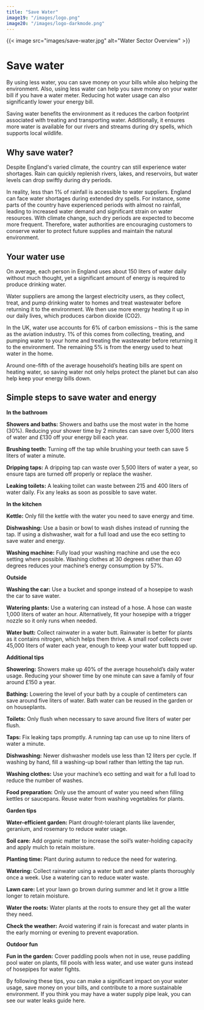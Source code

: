 ```yaml
---
title: "Save Water"
image19: "/images/logo.png"
image20: "/images/logo-darkmode.png"
---
```


{{< image src="images/save-water.jpg" alt="Water Sector Overview" >}}
# Save water

By using less water, you can save money on your bills while also helping the environment. Also, using less water can help you save money on your water bill if you have a water meter. Reducing hot water usage can also significantly lower your energy bill.

Saving water benefits the environment as it reduces the carbon footprint associated with treating and transporting water. Additionally, it ensures more water is available for our rivers and streams during dry spells, which supports local wildlife.

## Why save water?

Despite England's varied climate, the country can still experience water shortages. Rain can quickly replenish rivers, lakes, and reservoirs, but water levels can drop swiftly during dry periods.

In reality, less than 1% of rainfall is accessible to water suppliers. England can face water shortages during extended dry spells. For instance, some parts of the country have experienced periods with almost no rainfall, leading to increased water demand and significant strain on water resources. With climate change, such dry periods are expected to become more frequent. Therefore, water authorities are encouraging customers to conserve water to protect future supplies and maintain the natural environment.

## Your water use

On average, each person in England uses about 150 liters of water daily without much thought, yet a significant amount of energy is required to produce drinking water.

Water suppliers are among the largest electricity users, as they collect, treat, and pump drinking water to homes and treat wastewater before returning it to the environment. We then use more energy heating it up in our daily lives, which produces carbon dioxide (CO2).

In the UK, water use accounts for 6% of carbon emissions – this is the same as the aviation industry. 1% of this comes from collecting, treating, and pumping water to your home and treating the wastewater before returning it to the environment. The remaining 5% is from the energy used to heat water in the home.

Around one-fifth of the average household’s heating bills are spent on heating water, so saving water not only helps protect the planet but can also help keep your energy bills down.

## Simple steps to save water and energy

**In the bathroom**

**Showers and baths:** Showers and baths use the most water in the home (30%). Reducing your shower time by 2 minutes can save over 5,000 liters of water and £130 off your energy bill each year.

**Brushing teeth:** Turning off the tap while brushing your teeth can save 5 liters of water a minute.

**Dripping taps:** A dripping tap can waste over 5,500 liters of water a year, so ensure taps are turned off properly or replace the washer.

**Leaking toilets:** A leaking toilet can waste between 215 and 400 liters of water daily. Fix any leaks as soon as possible to save water.

**In the kitchen**

**Kettle:** Only fill the kettle with the water you need to save energy and time.

**Dishwashing:** Use a basin or bowl to wash dishes instead of running the tap. If using a dishwasher, wait for a full load and use the eco setting to save water and energy.

**Washing machine:** Fully load your washing machine and use the eco setting where possible. Washing clothes at 30 degrees rather than 40 degrees reduces your machine’s energy consumption by 57%.

**Outside**

**Washing the car:** Use a bucket and sponge instead of a hosepipe to wash the car to save water.

**Watering plants:** Use a watering can instead of a hose. A hose can waste 1,000 liters of water an hour. Alternatively, fit your hosepipe with a trigger nozzle so it only runs when needed.

**Water butt:** Collect rainwater in a water butt. Rainwater is better for plants as it contains nitrogen, which helps them thrive. A small roof collects over 45,000 liters of water each year, enough to keep your water butt topped up.

**Additional tips**

**Showering:** Showers make up 40% of the average household’s daily water usage. Reducing your shower time by one minute can save a family of four around £150 a year.

**Bathing:** Lowering the level of your bath by a couple of centimeters can save around five liters of water. Bath water can be reused in the garden or on houseplants.

**Toilets:** Only flush when necessary to save around five liters of water per flush.

**Taps:** Fix leaking taps promptly. A running tap can use up to nine liters of water a minute.

**Dishwashing:** Newer dishwasher models use less than 12 liters per cycle. If washing by hand, fill a washing-up bowl rather than letting the tap run.

**Washing clothes:** Use your machine’s eco setting and wait for a full load to reduce the number of washes.

**Food preparation:** Only use the amount of water you need when filling kettles or saucepans. Reuse water from washing vegetables for plants.

**Garden tips**

**Water-efficient garden:** Plant drought-tolerant plants like lavender, geranium, and rosemary to reduce water usage.

**Soil care:** Add organic matter to increase the soil’s water-holding capacity and apply mulch to retain moisture.

**Planting time:** Plant during autumn to reduce the need for watering.

**Watering:** Collect rainwater using a water butt and water plants thoroughly once a week. Use a watering can to reduce water waste.

**Lawn care:** Let your lawn go brown during summer and let it grow a little longer to retain moisture.

**Water the roots:** Water plants at the roots to ensure they get all the water they need.

**Check the weather:** Avoid watering if rain is forecast and water plants in the early morning or evening to prevent evaporation.

**Outdoor fun**

**Fun in the garden:** Cover paddling pools when not in use, reuse paddling pool water on plants, fill pools with less water, and use water guns instead of hosepipes for water fights.

By following these tips, you can make a significant impact on your water usage, save money on your bills, and contribute to a more sustainable environment. If you think you may have a water supply pipe leak, you can see our water leaks guide here.
